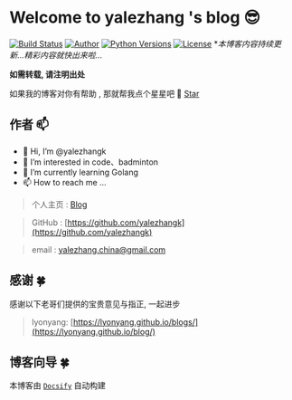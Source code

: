 <!-- gitlab 博客首页配置 -->
# Welcome to yalezhang 's blog 😎

[![Build Status](https://app.travis-ci.com/yalezhangk/blog.svg?branch=master)](https://app.travis-ci.com/yalezhangk/blog)
[![Author](https://img.shields.io/badge/Author-yalezhang-orange.svg)](https://github.com/yalezhangk/blogs)
[![Python Versions](https://img.shields.io/badge/python-2.x%2C%203.x-blue.svg)](https://www.python.org/)
[![License](https://img.shields.io/badge/license-Apache%202.0-blue.svg)](https://github.com/yalezhangk/blogs)
**本博客内容持续更新...精彩内容就快出来啦...*

**如需转载, 请注明出处**

如果我的博客对你有帮助 , 那就帮我点个星星吧 🤣 [Star](https://github.com/yalezhangk/blogs)


## 作者  📫

- 👋 Hi, I’m @yalezhangk
- 👀 I’m interested in code、badminton
- 🌱 I’m currently learning Golang
- 📫 How to reach me ...

<!---
yalezhangk/yalezhangk is a ✨ special ✨ repository because its `README.md` (this file) appears on your GitHub profile.
You can click the Preview link to take a look at your changes.
--->

> 个人主页 : [Blog](https://yalezhangk.github.io/blogs/)

> GitHub : [https://github.com/yalezhangk](https://github.com/yalezhangk)

> email : [yalezhang.china@gmail.com](yalezhang.china@gmail.com)


## 感谢  🍀

感谢以下老哥们提供的宝贵意见与指正, 一起进步

>  lyonyang: [https://lyonyang.github.io/blogs/](https://lyonyang.github.io/blog/)


## 博客向导  🍀

本博客由 [`Docsify`](https://docsify.js.org/#/zh-cn/) 自动构建
